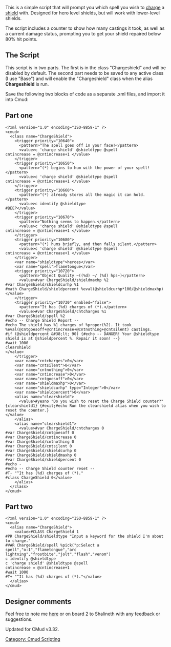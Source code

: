 This is a simple script that will prompt you which spell you wish to
[charge](Charge_Shield.md "wikilink") a
[shield](:Category:Shields.md "wikilink") with. Designed for hero level
shields, but will work with lower-level shields.

The script includes a counter to show how many castings it took, as well
as a current damage status, prompting you to get your shield repaired
below 80% hit points.

## The Script

This script is in two parts. The first is in the class "Chargeshield"
and will be disabled by default. The second part needs to be saved to
any active class (I use "Base") and will enable the "Chargeshield" class
when the alias **Chargeshield** is run.

Save the following two blocks of code as a separate .xml files, and
import it into Cmud:  

## Part one

    <?xml version="1.0" encoding="ISO-8859-1" ?>
    <cmud>
      <class name="ChargeShield">
        <trigger priority="10640">
          <pattern>^The spell goes off in your face!</pattern>
          <value>c 'charge shield' @shieldtype @spell
    cntincrease = @cntincrease+1 </value>
        </trigger>
        <trigger priority="10650">
          <pattern>^(*) begins to hum with the power of your spell!</pattern>
          <value>c 'charge shield' @shieldtype @spell
    cntincrease = @cntincrease+1 </value>
        </trigger>
        <trigger priority="10660">
          <pattern>^(*) already stores all the magic it can hold.</pattern>
          <value>c identify @shieldtype
    #BEEP</value>
        </trigger>
        <trigger priority="10670">
          <pattern>^Nothing seems to happen.</pattern>
          <value>c 'charge shield' @shieldtype @spell
    cntincrease = @cntincrease+1 </value>
        </trigger>
        <trigger priority="10680">
          <pattern>^(*) hums briefly, and then falls silent.</pattern>
          <value>c 'charge shield' @shieldtype @spell
    cntincrease = @cntincrease+1 </value>
        </trigger>
        <var name="shieldtype">heroes</var>
        <var name="spell">flametongue</var>
        <trigger priority="10720">
          <pattern>^Object Quality ~((%d) ~/ (%d) hps~)</pattern>
          <value>#var ChargeShield/shieldmaxhp %2
    #var ChargeShield/shieldcurhp %1
    #math ChargeShield/shieldpercent %eval(@shieldcurhp*100/@shieldmaxhp)</value>
        </trigger>
        <trigger priority="10730" enabled="false">
          <pattern>^It has (%d) charges of (*).</pattern>
          <value>#var ChargeShield/cntcharges %1
    #var ChargeShield/spell %2
    #echo -- Charge Shield Report --
    #echo The shield has %1 charges of %proper(%2). It took %eval(@cntgoesoff+@cntincrease+@cntnothing+@cntsilent) castings.
    #if (@shieldpercent &#38;lt; 90) {#echo -- DANGER! Your @shieldtype shield is at @shieldpercent %. Repair it soon! --}
    #wait 1000
    clearshield
    </value>
        </trigger>
        <var name="cntcharges">0</var>
        <var name="cntsilent">0</var>
        <var name="cntnothing">0</var>
        <var name="cntincrease">0</var>
        <var name="cntgoesoff">0</var>
        <var name="shieldmaxhp">0</var>
        <var name="shieldcurhp" type="Integer">0</var>
        <var name="shieldpercent">0</var>
        <alias name="clearshield">
          <value>#yesno "Do you wish to reset the Charge Shield counter?" {clearshield1} {#exit;#echo Run the clearshield alias when you wish to reset the counter.}
    </value>
        </alias>
        <alias name="clearshield1">
          <value>#var ChargeShield/cntcharges 0
    #var ChargeShield/cntgoesoff 0
    #var ChargeShield/cntincrease 0
    #var ChargeShield/cntnothing 0
    #var ChargeShield/cntsilent 0
    #var ChargeShield/shieldcurhp 0
    #var ChargeShield/shieldmaxhp 0
    #var ChargeShield/shieldpercent 0
    #echo -
    #echo -- Charge Shield counter reset --
    #T- "^It has (%d) charges of (*)."
    #class ChargeShield 0</value>
        </alias>
      </class>
    </cmud>

## Part two

    <?xml version="1.0" encoding="ISO-8859-1" ?>
    <cmud>
      <alias name="ChargeShield">
        <value>#CLASS ChargeShield 1
    #PR ChargeShield/shieldtype "Input a keyword for the shield I'm about to charge."
    #VAR ChargeShield/spell %pick("p:Select a spell","o:1","flametongue","arc lightning","frostbite","jolt","flash","venom")
    c identify @shieldtype
    c 'charge shield' @shieldtype @spell 
    cntincrease = @cntincrease+1 
    #wait 1000
    #T+ "^It has (%d) charges of (*)."</value>
      </alias>
    </cmud>

## Designer comments

Feel free to note me [here](User:Shalineth.md "wikilink") or on board 2
to Shalineth with any feedback or suggestions.

Updated for CMud v3.32.

[Category: Cmud Scripting](Category:_Cmud_Scripting "wikilink")
